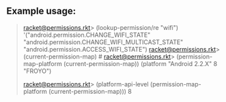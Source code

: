 ## Example usage:

>racket@permissions.rkt> (lookup-permission/re "wifi")
>'("android.permission.CHANGE_WIFI_STATE"
>  "android.permission.CHANGE_WIFI_MULTICAST_STATE"
>    "android.permission.ACCESS_WIFI_STATE")
> racket@permissions.rkt> (current-permission-map)
> #<permission-map>
>racket@permissions.rkt> (permission-map-platform (current-permission-map))
>(platform "Android 2.2.X" 8 "FROYO")
>
>racket@permissions.rkt> (platform-api-level (permission-map-platform (current-permission-map)))
>8

